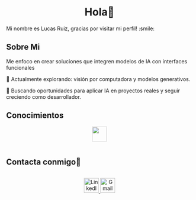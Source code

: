 <h1 align="center">Hola👋</h1>

<div size='20px'> Mi nombre es Lucas Ruiz, gracias por visitar mi perfil! :smile: 
</div>

<h2> Sobre Mi </h2>

Me enfoco en crear soluciones que integren modelos de IA con interfaces funcionales

🧪 Actualmente explorando: visión por computadora y modelos generativos.

🚀 Buscando oportunidades para aplicar IA en proyectos reales y seguir creciendo como desarrollador.

<h2> Conocimientos </h2>

<p align="center">
  <img src="https://raw.githubusercontent.com/Luksruiz10/react-front/main/public/images/icons/Scikit_learn.png" width="40" />
  
</p>

<h2 style="display: inline-block">Contacta conmigo🤝</h2>

<p align="center">
  <a href="https://www.linkedin.com/in/lucas-ruiz497">
    <img src="https://skillicons.dev/icons?i=linkedin" alt="LinkedIn" height="40">
  </a>
  <a href="mailto:lucasruiz048@gmail.com">
    <img src="https://skillicons.dev/icons?i=gmail" alt="Gmail" height="40">
  </a>
</p>
